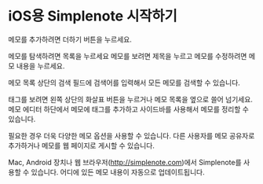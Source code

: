 # iOS용 Simplenote 시작하기

메모를 추가하려면 더하기 버튼을 누르세요.

메모를 탐색하려면 목록을 누르세요 메모를 보려면 제목을 누르고 메모를 수정하려면 메모 내용을 누르세요.

메모 목록 상단의 검색 필드에 검색어를 입력해서 모든 메모를 검색할 수 있습니다.

태그를 보려면 왼쪽 상단의 화살표 버튼을 누르거나 메모 목록을 옆으로 쓸어 넘기세요. 메모 에디터 하단에서 메모에 태그를 추가하고 사이드바를 사용해서 메모를 정리할 수 있습니다.

필요한 경우 더욱 다양한 메모 옵션을 사용할 수 있습니다. 다른 사용자를 메모 공유자로 추가하거나 메모를 웹 페이지로 게시할 수 있습니다.

Mac, Android 장치나 웹 브라우저(http://simplenote.com)에서 Simplenote를 사용할 수 있습니다. 어디에 있든 메모 내용이 자동으로 업데이트됩니다.